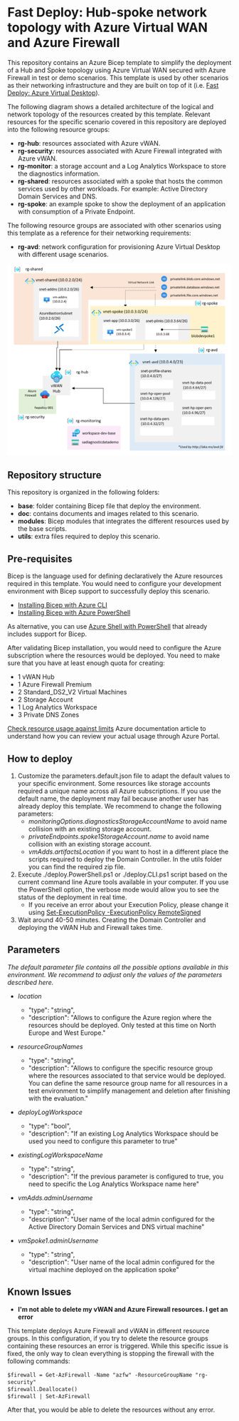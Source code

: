 # Fast Deploy: Hub-spoke network topology with Azure Virtual WAN and Azure Firewall

This repository contains an Azure Bicep template to simplify the deployment of a Hub and Spoke topology using Azure Virtual WAN secured with Azure Firewall in test or demo scenarios. This template is used by other scenarios as their networking infrastructure and they are built on top of it (i.e. [Fast Deploy: Azure Virtual Desktop](https://github.com/MS-ES-DEMO/avd-consumption-fast-deploy)).

The following diagram shows a detailed architecture of the logical and network topology of the resources created by this template. Relevant resources for the specific scenario covered in this repository are deployed into the following resource groups:

- **rg-hub**: resources associated with Azure vWAN.
- **rg-security**: resources associated with Azure Firewall integrated with Azure vWAN.
- **rg-monitor**: a storage account and a Log Analytics Workspace to store the diagnostics information.
- **rg-shared**: resources associated with a spoke that hosts the common services used by other workloads. For example: Active Directory Domain Services and DNS.
- **rg-spoke**: an example spoke to show the deployment of an application with consumption of a Private Endpoint.

The following resource groups are associated with other scenarios using this template as a reference for their networking requirements:

- **rg-avd**: network configuration for provisioning Azure Virtual Desktop with different usage scenarios.

![Logical architecture](/doc/images/logical-network-diagram.png )

## Repository structure

This repository is organized in the following folders:

- **base**: folder containing Bicep file that deploy the environment.
- **doc**: contains documents and images related to this scenario.
- **modules**: Bicep modules that integrates the different resources used by the base scripts.
- **utils**: extra files required to deploy this scenario.

## Pre-requisites

Bicep is the language used for defining declaratively the Azure resources required in this template. You would need to configure your development environment with Bicep support to successfully deploy this scenario.

- [Installing Bicep with Azure CLI](https://docs.microsoft.com/en-us/azure/azure-resource-manager/bicep/install#azure-cli)
- [Installing Bicep with Azure PowerShell](https://docs.microsoft.com/en-us/azure/azure-resource-manager/bicep/install#azure-powershell)

As alternative, you can use [Azure Shell with PowerShell](https://ms.portal.azure.com/#cloudshell/) that already includes support for Bicep.

After validating Bicep installation, you would need to configure the Azure subscription where the resources would be deployed. You need to make sure that you have at least enough quota for creating:

- 1 vWAN Hub
- 1 Azure Firewall Premium
- 2 Standard_DS2_V2 Virtual Machines
- 2 Storage Account
- 1 Log Analytics Workspace
- 3 Private DNS Zones

[Check resource usage against limits](https://docs.microsoft.com/en-us/azure/networking/check-usage-against-limits#azure-portal) Azure documentation article to understand how you can review your actual usage through Azure Portal.

## How to deploy

1. Customize the parameters.default.json file to adapt the default values to your specific environment. Some resources like storage accounts required a unique name across all Azure subscriptions. If you use the default name, the deployment may fail because another user has already deploy this template. We recommend to change the following parameters:
    - *monitoringOptions.diagnosticsStorageAccountName* to avoid name collision with an existing storage account.
    - *privateEndpoints.spoke1StorageAccount.name* to avoid name collision with an existing storage account.
    - *vmAdds.artifactsLocation* if you want to host in a different place the scripts required to deploy the Domain Controller. In the utils folder you can find the required zip file.
2. Execute ./deploy.PowerShell.ps1 or ./deploy.CLI.ps1 script based on the current command line Azure tools available in your computer. If you use the PowerShell option, the verbose mode would allow you to see the status of the deployment in real time.
    - If you receive an error about your Execution Policy, please change it using [Set-ExecutionPolicy -ExecutionPolicy RemoteSigned](https://docs.microsoft.com/en-us/powershell/module/microsoft.powershell.security/set-executionpolicy?view=powershell-7.2)
3. Wait around 40-50 minutes. Creating the Domain Controller and deploying the vWAN Hub and Firewall takes time.

## Parameters

*The default parameter file contains all the possible options available in this environment. We recommend to adjust only the values of the parameters described here.*

- *location*
  - "type": "string",
  - "description": "Allows to configure the Azure region where the resources should be deployed. Only tested at this time on North Europe and West Europe."

- *resourceGroupNames*
  - "type": "string",
  - "description": "Allows to configure the specific resource group where the resources associated to that service would be deployed. You can define the same resource group name for all resources in a test environment to simplify management and deletion after finishing with the evaluation."

- *deployLogWorkspace*
  - "type": "bool",
  - "description": "If an existing Log Analytics Workspace should be used you need to configure this parameter to true"

- *existingLogWorkspaceName*
  - "type": "string",
  - "description": "If the previous parameter is configured to true, you need to specific the Log Analytics Workspace name here"
  
- *vmAdds.adminUsername*
  - "type": "string",
  - "description": "User name of the local admin configured for the Active Directory Domain Services and DNS virtual machine"

- *vmSpoke1.adminUsername*
  - "type": "string",
  - "description": "User name of the local admin configured for the virtual machine deployed on the application spoke"

## Known Issues

- **I'm not able to delete my vWAN and Azure Firewall resources. I get an error**

This template deploys Azure Firewall and vWAN in different resource groups. In this configuration, if you try to delete the resource groups containing these resources an error is triggered. While this specific issue is fixed, the only way to clean everything is stopping the firewall with the following commands:
```
$firewall = Get-AzFirewall -Name "azfw" -ResourceGroupName "rg-security"
$firewall.Deallocate()
$firewall | Set-AzFirewall
```
After that, you would be able to delete the resources without any error.
